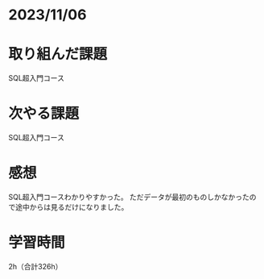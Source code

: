 # 2023/11/06
# 取り組んだ課題
SQL超入門コース
  
# 次やる課題
SQL超入門コース


# 感想
SQL超入門コースわかりやすかった。
ただデータが最初のものしかなかったので途中からは見るだけになりました。


# 学習時間
2h（合計326h）
